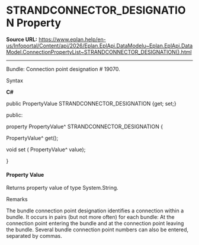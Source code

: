 # STRANDCONNECTOR_DESIGNATION Property

**Source URL:** https://www.eplan.help/en-us/Infoportal/Content/api/2026/Eplan.EplApi.DataModelu~Eplan.EplApi.DataModel.ConnectionPropertyList~STRANDCONNECTOR_DESIGNATION().html

---

Bundle: Connection point designation # 19070.

Syntax

**C#**



public PropertyValue STRANDCONNECTOR_DESIGNATION {get; set;}

public:

property PropertyValue^ STRANDCONNECTOR_DESIGNATION {

   PropertyValue^ get();

   void set (    PropertyValue^ value);

}


#### Property Value

Returns property value of type System.String.

Remarks

The bundle connection point designation identifies a connection within a bundle. It occurs in pairs (but not more often) for each bundle: At the connection point entering the bundle and at the connection point leaving the bundle. Several bundle connection point numbers can also be entered, separated by commas.
